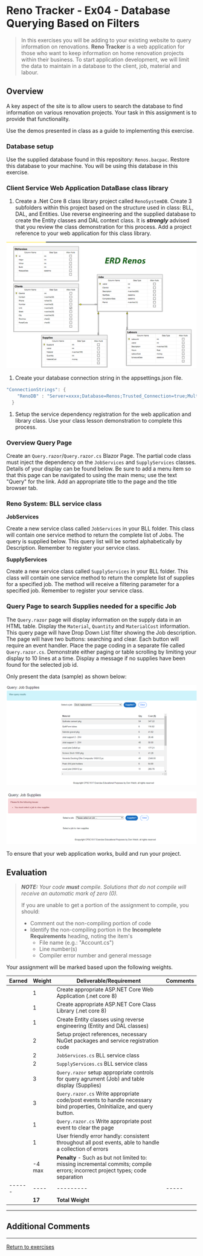# Reno Tracker - Ex04 - Database Querying Based on Filters

> In this exercises you will be adding to your existing website to query information on renovations. **Reno Tracker** is a web application for those who want to keep information on home renovation projects within their business. To start application development, we will limit the data to maintain in a database to the client, job, material and labour.
>

## Overview

A key aspect of the site is to allow users to search the database to find information on various renovation projects. Your task in this assignment is to provide that functionality.

Use the demos presented in class as a guide to implementing this exercise.

### Database setup

Use the supplied database found in this repository: `Renos.bacpac`. Restore this database to your machine. You will be using this database in this exercise.

### Client Service Web Application DataBase class library

1. Create a .Net Core 8 class library project called `RenoSystemDB`. Create 3 subfolders within this project based on the structure used in class: BLL, DAL, and Entities. Use reverse engineering and the supplied database to create the Entity classes and DAL context class. It is ***strongly*** advised that you review the class demonstration for this process. Add a project reference to your web application for this class library. 

![ERD](./ERD_Renos.png)

1. Create your database connection string in the appsettings.json file.

```csharp
"ConnectionStrings": {
    "RenoDB" : "Server=xxxx;Database=Renos;Trusted_Connection=true;MultipleActiveResultSets=true"
  }
```

1. Setup the service dependency registration for the web application and library class. Use your class lesson demonstration to complete this process. 

### Overview Query Page

Create an `Query.razor`/`Query.razor.cs` Blazor Page. The partial code class must inject the dependency on the `JobServices` and `SupplyServices` classes. Details of your display can be found below. Be sure to add a menu item so that this page can be navigated to using the main menu; use the text "Query" for the link. Add an appropriate title to the page and the title browser tab.

### Reno System: BLL service class 

**JobServices**

Create a new service class called `JobServices` in your BLL folder. This class will contain one service method to return the complete list of Jobs. The query is supplied below. This query list will be sorted alphabetically by Description. Remember to register your service class.

**SupplyServices**

Create a new service class called `SupplyServices` in your BLL folder. This class will contain one service method to return the complete list of supplies for a specified job. The method will receive a filtering parameter for a specified job. Remember to register your service class.

### Query Page to search Supplies needed for a specific Job

The `Query.razor` page will display information on the supply data in an HTML table. Display the `Material`, `Quantity` and `MaterialCost` information. This query page will have Drop Down List filter showing the Job description. The page will have two buttons: searching and clear. Each button will require an event handler. Place the page coding in a separate file called `Query.razor.cs`. Demonstrate either paging or table scrolling by limiting your display to 10 lines at a time. Display a message if no supplies have been found for the selected job id.


Only present the data (sample) as shown below:

![query supplies](./querydisplay.png)

![query supplies error](./nojobselection.png)

To ensure that your web application works, build and run your project.

## Evaluation

> ***NOTE:** Your code **must** compile. Solutions that do not compile will receive an automatic mark of zero (0).*
>
> If you are unable to get a portion of the assignment to compile, you should:
>
> - Comment out the non-compiling portion of code
> - Identify the non-compiling portion in the **Incomplete Requirements** heading, noting the item's
>   - File name (e.g.: "Account.cs")
>   - Line number(s)
>   - Compiler error number and general message

Your assignment will be marked based upon the following weights. 

| Earned | Weight | Deliverable/Requirement | Comments |
| ------ | ---- | --------- |   ------- |
|  | 1 | Create appropriate ASP.NET Core Web Application (.net core 8) |   |
|  | 1 | Create appropriate ASP.NET Core Class Library (.net core 8) |   |
|  | 1 | Create Entity classes using reverse engineering (Entity and DAL classes) |    |
|  | 2 | Setup project references, necessary NuGet packages and service registration code |   |
|  | 2 | `JobServices.cs` BLL service class|   |
|  | 2 | `SupplyServices.cs` BLL service class |    |
|  | 3 | `Query.razor` setup appropriate controls for query agrument (Job) and table display (Supplies) |   |
|  | 3 | `Query.razor.cs` Write appropriate code/post events to handle necessary bind properties, OnInitialize, and query button. |   |
|  | 1 | `Query.razor.cs` Write appropriate post event to clear the page |   |
|  | 1 | User friendly error handly: consistent throughout all post events, able to handle a collection of errors   |   |
|   | -4 max | **Penalty** -  Such as but not limited to: missing incremental commits; compile errors; incorrect project types; code separation | |   |
| ------ | ---- | --------- |  -----|
|  | **17** | **Total Weight** |   |

----

## Additional Comments


----

[Return to exercises](../README.md)
